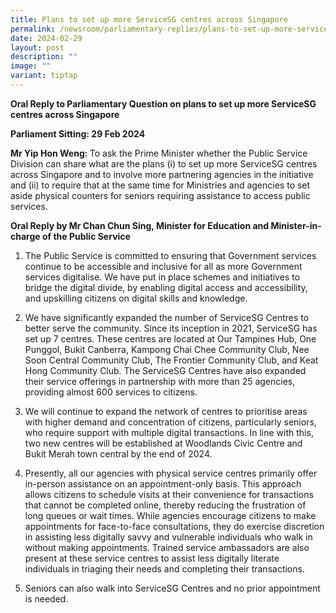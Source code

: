 ```yaml
---
title: Plans to set up more ServiceSG centres across Singapore
permalink: /newsroom/parliamentary-replies/plans-to-set-up-more-servicesg-centres-across-singapore/
date: 2024-02-29
layout: post
description: ""
image: ""
variant: tiptap
---
```

<p><strong>Oral Reply to Parliamentary Question on plans to set up more ServiceSG centres across Singapore</strong>
</p>
<p><strong>Parliament Sitting: 29 Feb 2024</strong>
</p>
<p><strong>Mr Yip Hon Weng: </strong>To ask the Prime Minister whether the
Public Service Division can share what are the plans (i) to set up more
ServiceSG centres across Singapore and to involve more partnering agencies
in the initiative and (ii) to require that at the same time for Ministries
and agencies to set aside physical counters for seniors requiring assistance
to access public services.</p>
<p><strong>Oral Reply by Mr Chan Chun Sing, Minister for Education and Minister-in-charge of the Public Service</strong>
</p>
<p></p>
<ol data-tight="true" class="tight">
<li>
<p>The Public Service is committed to ensuring that Government services continue
to be accessible and inclusive for all as more Government services digitalise.
We have put in place schemes and initiatives to bridge the digital divide,
by enabling digital access and accessibility, and upskilling citizens on
digital skills and knowledge.</p>
</li>
</ol>
<p></p>
<ol start="2" data-tight="true" class="tight">
<li>
<p>We have significantly expanded the number of ServiceSG Centres to better
serve the community. Since its inception in 2021, ServiceSG has set up
7 centres. These centres are located at Our Tampines Hub, One Punggol,
Bukit Canberra, Kampong Chai Chee Community Club, Nee Soon Central Community
Club, The Frontier Community Club, and Keat Hong Community Club. The ServiceSG
Centres have also expanded their service offerings in partnership with
more than 25 agencies, providing almost 600 services to citizens.</p>
</li>
</ol>
<p></p>
<ol start="3" data-tight="true" class="tight">
<li>
<p>We will continue to expand the network of centres to prioritise areas
with higher demand and concentration of citizens, particularly seniors,
who require support with multiple digital transactions. In line with this,
two new centres will be established at Woodlands Civic Centre and Bukit
Merah town central by the end of 2024.</p>
</li>
</ol>
<p></p>
<ol start="4" data-tight="true" class="tight">
<li>
<p>Presently, all our agencies with physical service centres primarily offer
in-person assistance on an appointment-only basis. This approach allows
citizens to schedule visits at their convenience for transactions that
cannot be completed online, thereby reducing the frustration of long queues
or wait times. While agencies encourage citizens to make appointments for
face-to-face consultations, they do exercise discretion in assisting less
digitally savvy and vulnerable individuals who walk in without making appointments.
Trained service ambassadors are also present at these service centres to
assist less digitally literate individuals in triaging their needs and
completing their transactions.</p>
</li>
</ol>
<p></p>
<ol start="5" data-tight="true" class="tight">
<li>
<p>Seniors can also walk into ServiceSG Centres and no prior appointment
is needed.</p>
</li>
</ol>
<p></p>